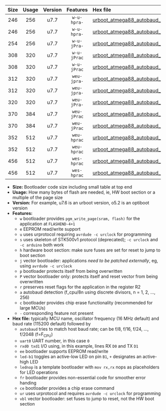 |Size|Usage|Version|Features|Hex file|
|:-:|:-:|:-:|:-:|:--|
|246|256|u7.7|`w-u-hpra-`|[urboot_atmega88_autobaud_uart0_rxd0_txd1_led+b5_ur.hex](https://raw.githubusercontent.com/stefanrueger/urboot.hex/main/mcus/atmega88/autobaud/urboot_atmega88_autobaud_uart0_rxd0_txd1_led+b5_ur.hex)|
|246|256|u7.7|`w-u-hpra-`|[urboot_atmega88_autobaud_uart0_rxd0_txd1_lednop_ur.hex](https://raw.githubusercontent.com/stefanrueger/urboot.hex/main/mcus/atmega88/autobaud/urboot_atmega88_autobaud_uart0_rxd0_txd1_lednop_ur.hex)|
|254|256|u7.7|`w-u-jPra-`|[urboot_atmega88_autobaud_uart0_rxd0_txd1_ur_vbl.hex](https://raw.githubusercontent.com/stefanrueger/urboot.hex/main/mcus/atmega88/autobaud/urboot_atmega88_autobaud_uart0_rxd0_txd1_ur_vbl.hex)|
|308|320|u7.7|`w-u-jPrac`|[urboot_atmega88_autobaud_uart0_rxd0_txd1_led+b5_fr_ce_ur_vbl.hex](https://raw.githubusercontent.com/stefanrueger/urboot.hex/main/mcus/atmega88/autobaud/urboot_atmega88_autobaud_uart0_rxd0_txd1_led+b5_fr_ce_ur_vbl.hex)|
|308|320|u7.7|`w-u-jPrac`|[urboot_atmega88_autobaud_uart0_rxd0_txd1_lednop_fr_ce_ur_vbl.hex](https://raw.githubusercontent.com/stefanrueger/urboot.hex/main/mcus/atmega88/autobaud/urboot_atmega88_autobaud_uart0_rxd0_txd1_lednop_fr_ce_ur_vbl.hex)|
|312|320|u7.7|`weu-jpra-`|[urboot_atmega88_autobaud_uart0_rxd0_txd1_ee_led+b5_ur_vbl.hex](https://raw.githubusercontent.com/stefanrueger/urboot.hex/main/mcus/atmega88/autobaud/urboot_atmega88_autobaud_uart0_rxd0_txd1_ee_led+b5_ur_vbl.hex)|
|312|320|u7.7|`weu-jpra-`|[urboot_atmega88_autobaud_uart0_rxd0_txd1_ee_lednop_ur_vbl.hex](https://raw.githubusercontent.com/stefanrueger/urboot.hex/main/mcus/atmega88/autobaud/urboot_atmega88_autobaud_uart0_rxd0_txd1_ee_lednop_ur_vbl.hex)|
|320|320|u7.7|`weu-jPra-`|[urboot_atmega88_autobaud_uart0_rxd0_txd1_ee_ur_vbl.hex](https://raw.githubusercontent.com/stefanrueger/urboot.hex/main/mcus/atmega88/autobaud/urboot_atmega88_autobaud_uart0_rxd0_txd1_ee_ur_vbl.hex)|
|370|384|u7.7|`weu-jPrac`|[urboot_atmega88_autobaud_uart0_rxd0_txd1_ee_led+b5_fr_ce_ur_vbl.hex](https://raw.githubusercontent.com/stefanrueger/urboot.hex/main/mcus/atmega88/autobaud/urboot_atmega88_autobaud_uart0_rxd0_txd1_ee_led+b5_fr_ce_ur_vbl.hex)|
|370|384|u7.7|`weu-jPrac`|[urboot_atmega88_autobaud_uart0_rxd0_txd1_ee_lednop_fr_ce_ur_vbl.hex](https://raw.githubusercontent.com/stefanrueger/urboot.hex/main/mcus/atmega88/autobaud/urboot_atmega88_autobaud_uart0_rxd0_txd1_ee_lednop_fr_ce_ur_vbl.hex)|
|352|512|u7.7|`weu-hprac`|[urboot_atmega88_autobaud_uart0_rxd0_txd1_ee_led+b5_fr_ce_ur.hex](https://raw.githubusercontent.com/stefanrueger/urboot.hex/main/mcus/atmega88/autobaud/urboot_atmega88_autobaud_uart0_rxd0_txd1_ee_led+b5_fr_ce_ur.hex)|
|352|512|u7.7|`weu-hprac`|[urboot_atmega88_autobaud_uart0_rxd0_txd1_ee_lednop_fr_ce_ur.hex](https://raw.githubusercontent.com/stefanrueger/urboot.hex/main/mcus/atmega88/autobaud/urboot_atmega88_autobaud_uart0_rxd0_txd1_ee_lednop_fr_ce_ur.hex)|
|456|512|u7.7|`wes-hprac`|[urboot_atmega88_autobaud_uart0_rxd0_txd1_ee_led+b5_fr_ce.hex](https://raw.githubusercontent.com/stefanrueger/urboot.hex/main/mcus/atmega88/autobaud/urboot_atmega88_autobaud_uart0_rxd0_txd1_ee_led+b5_fr_ce.hex)|
|456|512|u7.7|`wes-hprac`|[urboot_atmega88_autobaud_uart0_rxd0_txd1_ee_lednop_fr_ce.hex](https://raw.githubusercontent.com/stefanrueger/urboot.hex/main/mcus/atmega88/autobaud/urboot_atmega88_autobaud_uart0_rxd0_txd1_ee_lednop_fr_ce.hex)|

- **Size:** Bootloader code size including small table at top end
- **Usage:** How many bytes of flash are needed, ie, HW boot section or a multiple of the page size
- **Version:** For example, u7.6 is an urboot version, o5.2 is an optiboot version
- **Features:**
  + `w` bootloader provides `pgm_write_page(sram, flash)` for the application at `FLASHEND-4+1`
  + `e` EEPROM read/write support
  + `u` uses urprotocol requiring `avrdude -c urclock` for programming
  + `s` uses skeleton of STK500v1 protocol (deprecated); `-c urclock` and `-c arduino` both work
  + `h` hardware boot section: make sure fuses are set for reset to jump to boot section
  + `j` vector bootloader: applications *need to be patched externally*, eg, using `avrdude -c urclock`
  + `p` bootloader protects itself from being overwritten
  + `P` vector bootloader only: protects itself and reset vector from being overwritten
  + `r` preserves reset flags for the application in the register R2
  + `a` autobaud detection (f_cpu/8n using discrete divisors, n = 1, 2, ..., 256)
  + `c` bootloader provides chip erase functionality (recommended for large MCUs)
  + `-` corresponding feature not present
- **Hex file:** typically MCU name, oscillator frequency (16 MHz default) and baud rate (115200 default) followed by
  + `autobaud` tries to match host baud rate; can be f/8, f/16, f/24, ..., f/2048 (f=F<sub>CPU</sub>)
  + `uart0` UART number, in this case `0`
  + `rxd0 txd1` I/O using, in this example, lines RX `D0` and TX `D1`
  + `ee` bootloader supports EEPROM read/write
  + `led-b1` toggles an active-low LED on pin `B1`, `+` designates an active-high LED
  + `lednop` is a template bootloader with `mov rx,rx` nops as placeholders for LED operations
  + `fr` bootloader provides non-essential code for smoother error handing
  + `ce` bootloader provides a chip erase command
  + `ur` uses urprotocol and requires `avrdude -c urclock` for programming
  + `vbl` vector bootloader: set fuses to jump to reset, not the HW boot section
